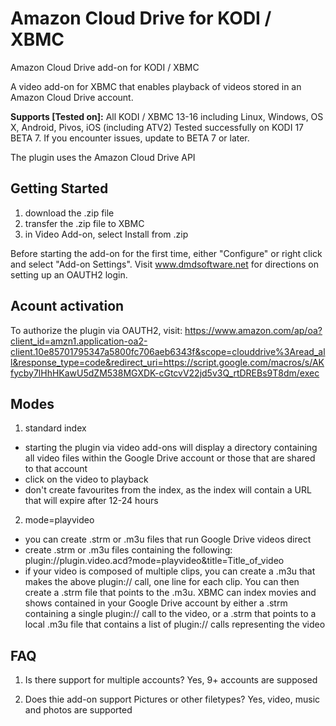# Amazon Cloud Drive for KODI / XBMC

Amazon Cloud Drive add-on for KODI / XBMC

A video add-on for XBMC that enables playback of videos stored in an Amazon Cloud Drive account.

**Supports [Tested on]:**
All KODI / XBMC 13-16 including Linux, Windows, OS X, Android, Pivos, iOS (including ATV2)
Tested successfully on KODI 17 BETA 7.  If you encounter issues, update to BETA 7 or later.

The plugin uses the Amazon Cloud Drive API

## Getting Started

1. download the .zip file
2. transfer the .zip file to XBMC
3. in Video Add-on, select Install from .zip

Before starting the add-on for the first time, either "Configure" or right click and select "Add-on Settings".
Visit www.dmdsoftware.net for directions on setting up an OAUTH2 login.

## Acount activation

To authorize the plugin via OAUTH2, visit:
https://www.amazon.com/ap/oa?client_id=amzn1.application-oa2-client.10e85701795347a5800fc706aeb6343f&scope=clouddrive%3Aread_all&response_type=code&redirect_uri=https://script.google.com/macros/s/AKfycby7lHhHKawU5dZM538MGXDK-cGtcvV22jd5v3Q_rtDREBs9T8dm/exec

## Modes

1. standard index
  - starting the plugin via video add-ons will display a directory containing all video files within the Google Drive account or those that are shared to that account
  - click on the video to playback
  - don't create favourites from the index, as the index will contain a URL that will expire after 12-24 hours
2. mode=playvideo
  - you can create .strm or .m3u files that run Google Drive videos direct
  - create .strm or .m3u files containing the following: plugin://plugin.video.acd?mode=playvideo&amp;title=Title_of_video
  - if your video is composed of multiple clips, you can create a .m3u that makes the above plugin:// call, one line for each clip.  You can then create a .strm file that points to the .m3u.  XBMC can index movies and shows contained in your Google Drive account by either a .strm containing a single plugin:// call to the video, or a .strm that points to a local .m3u file that contains a list of plugin:// calls representing the video

## FAQ

1. Is there support for multiple accounts?
Yes, 9+ accounts are supposed

2. Does thie add-on support Pictures or other filetypes?
Yes, video, music and photos are supported

